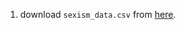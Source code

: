 1. download `sexism_data.csv` from [here](https://search.gesis.org/research_data/SDN-10.7802-2251?doi=10.7802/2251).